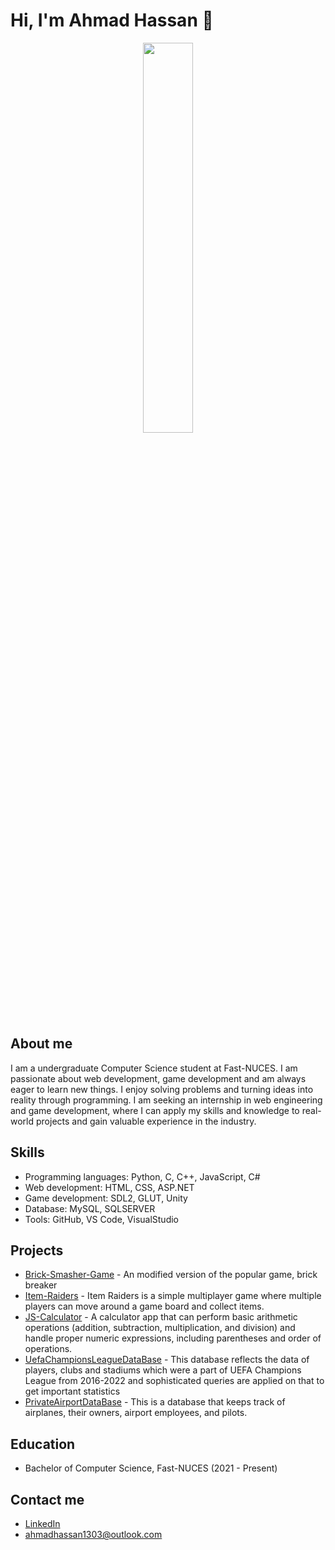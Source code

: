 # Hi, I'm Ahmad Hassan 👋


<div id="header" align ="center">
  <img src="https://i.pinimg.com/originals/c6/3c/ae/c63cae1344766f14d9d184e5aafed065.gif" height="40%" width="40%">
</div>

## About me
I am a undergraduate Computer Science student at Fast-NUCES. I am passionate about web development, game development and am always eager to learn new things. I enjoy solving problems and turning ideas into reality through programming. I am seeking an internship in web engineering and game development, where I can apply my skills and knowledge to real-world projects and gain valuable experience in the industry.

## Skills

- Programming languages: Python, C, C++, JavaScript, C#
- Web development: HTML, CSS, ASP.NET
- Game development: SDL2, GLUT, Unity
- Database: MySQL, SQLSERVER
- Tools: GitHub, VS Code, VisualStudio

## Projects

- [Brick-Smasher-Game](https://github.com/AhmadHassan71/Brick-Smasher) - An modified version of the popular game, brick breaker
- [Item-Raiders](https://github.com/AhmadHassan71/Multiplayer-Item-Collection-Game-Item-Raiders) - Item Raiders is a simple multiplayer game where multiple players can move around a game board and collect items.
- [JS-Calculator](https://github.com/AhmadHassan71/JS-Calculator) - A calculator app that can perform basic arithmetic operations (addition, subtraction, multiplication, and division) and handle proper numeric expressions, including parentheses and order of operations.
- [UefaChampionsLeagueDataBase](https://github.com/AhmadHassan71/UEFA-Champions-League) - This database reflects the data of players, clubs and stadiums which were a part of UEFA Champions League from 2016-2022 and sophisticated queries are applied on that to get important statistics
- [PrivateAirportDataBase](https://github.com/AhmadHassan71/Small-Private-Aiport-Database) - This is a database that keeps track of airplanes, their owners, airport employees, and pilots.

## Education

- Bachelor of Computer Science, Fast-NUCES (2021 - Present)

## Contact me

- [LinkedIn](https://www.linkedin.com/in/ahmad-hassan-a10781224/)
- ahmadhassan1303@outlook.com

<!--
**AhmadHassan71/AhmadHassan71** is a ✨ _special_ ✨ repository because its `README.md` (this file) appears on your GitHub profile.

Here are some ideas to get you started:

- 🔭 I’m currently working on ...
- 🌱 I’m currently learning ...
- 👯 I’m looking to collaborate on ...
- 🤔 I’m looking for help with ...
- 💬 Ask me about ...
- 📫 How to reach me: ...
- 😄 Pronouns: ...
- ⚡ Fun fact: ...
-->
